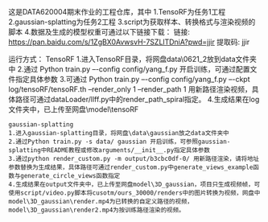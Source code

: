 这是DATA620004期末作业的工程仓库，其中
	1.TensoRF为任务1工程
	2.gaussian-splatting为任务2工程
	3.script为获取样本、转换格式与渲染视频的脚本
	4.数据及生成的模型权重可通过以下链接下载：
	链接: https://pan.baidu.com/s/1ZgBX0AvwsvH-7SZLlTDniA?pwd=jjir 提取码: jjir

运行方式：
	TensoRF
	1.进入TensoRF目录，将网盘data\0621_2放到data文件夹中
	2.通过 Python train.py –-config config/yang_f.py 开启训练，可通过配置文件指定具体参数
	3.可通过 Python train.py –-config config/yang_f.py –-ckpt log/tensoRF/tensoRF.th –render_only 1 –render_path 1 用新路径渲染视频，具体路径可通过dataLoader/llff.py中的render_path_spiral指定。
	4.生成结果在log文件夹中，已上传至网盘\model\tensoRF
	
	gaussian-splatting
	1.进入gaussian-splatting目录，将网盘\data\gaussian放之data文件夹中
	2.通过Python train.py -s data/ gaussian 开启训练，可参照gaussian-splatting中README教程或修改arguments/__init__.py指定具体参数
	3.通过python render_custom.py -m output/b3cbc0df-0/ 用新路径渲染，请将地址参数替换为生成结果，具体路径可通过render_custom.py中generate_views_example函数与generate_circle_views函数指定
	4.生成结果在output文件夹中，已上传至网盘model\3D_gaussian，项目只生成视频帧，可使用script/video.py脚本将cusotm/ours_30000/renders中的图片转换为视频，网盘中model\3D_gaussian\render.mp4为已转换的自定义路径的视频，model\3D_gaussian\render2.mp4为按训练路径渲染的视频。